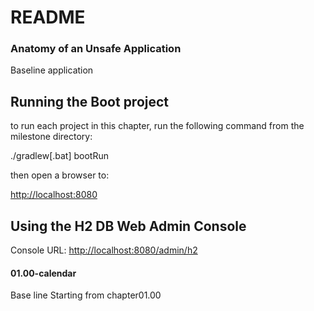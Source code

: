 # README #

### Anatomy of an Unsafe Application ###

Baseline application


Running the Boot project
-
to run each project in this chapter, run the following command from the milestone directory:

./gradlew[.bat] bootRun

then open a browser to:

[http://localhost:8080](http://localhost:8080)


Using the H2 DB Web Admin Console
-
Console URL: [http://localhost:8080/admin/h2](http://localhost:8080/admin/h2)



#### 01.00-calendar ####
Base line Starting from chapter01.00


